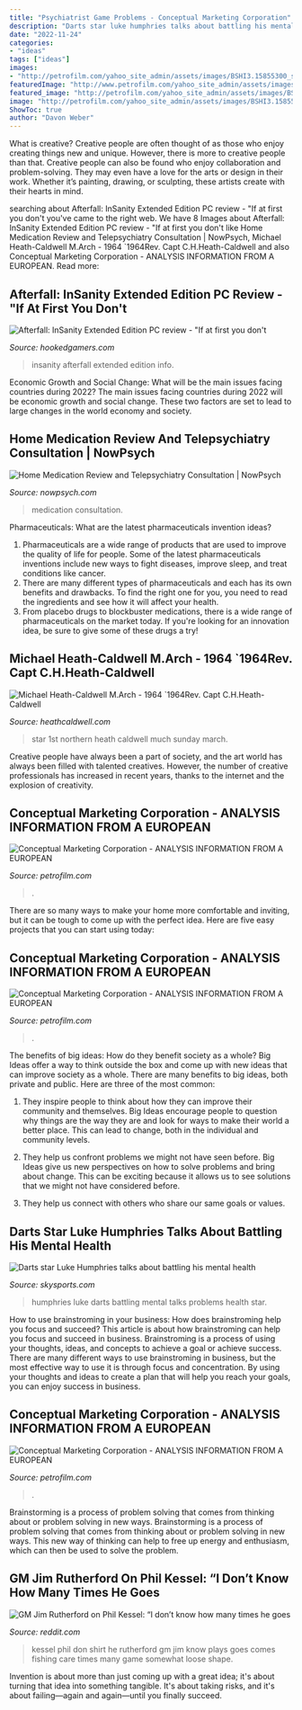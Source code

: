 ```yaml
---
title: "Psychiatrist Game Problems - Conceptual Marketing Corporation"
description: "Darts star luke humphries talks about battling his mental health"
date: "2022-11-24"
categories:
- "ideas"
tags: ["ideas"]
images:
- "http://petrofilm.com/yahoo_site_admin/assets/images/BSHI3.15855300_std.JPG"
featuredImage: "http://www.petrofilm.com/yahoo_site_admin/assets/images/Flag_of_Iran_BSKARP.21135447_std.png"
featured_image: "http://petrofilm.com/yahoo_site_admin/assets/images/BSHI3.15855300_std.JPG"
image: "http://petrofilm.com/yahoo_site_admin/assets/images/BSHI3.15855300_std.JPG"
ShowToc: true
author: "Davon Weber"
---
```



What is creative?
Creative people are often thought of as those who enjoy creating things new and unique. However, there is more to creative people than that. Creative people can also be found who enjoy collaboration and problem-solving. They may even have a love for the arts or design in their work. Whether it’s painting, drawing, or sculpting, these artists create with their hearts in mind.

	

		
searching about Afterfall: InSanity Extended Edition PC review - &quot;If at first you don&#039;t you've came to the right web. We have 8 Images about Afterfall: InSanity Extended Edition PC review - &quot;If at first you don&#039;t like Home Medication Review and Telepsychiatry Consultation | NowPsych, Michael Heath-Caldwell M.Arch - 1964 `1964Rev. Capt C.H.Heath-Caldwell and also Conceptual Marketing Corporation - ANALYSIS INFORMATION FROM A EUROPEAN. Read more:
		
    
## Afterfall: InSanity Extended Edition PC Review - &quot;If At First You Don&#039;t

<img loading=lazy src="https://www.hookedgamers.com/images/4952/afterfall_insanity_extended_edition/reviews/header_987_afterfall_insanity_extended_edition.jpg" onerror="this.onerror=null;this.src='https://tse4.mm.bing.net/th?id=OIP.sU3YwpOdVLfoEZU_3IrYpwHaD1&amp;pid=15.1';" alt="Afterfall: InSanity Extended Edition PC review - &quot;If at first you don&#039;t">

_Source: hookedgamers.com_

>insanity afterfall extended edition info. 

	

Economic Growth and Social Change: What will be the main issues facing countries during 2022?
The main issues facing countries during 2022 will be economic growth and social change. These two factors are set to lead to large changes in the world economy and society.

    
## Home Medication Review And Telepsychiatry Consultation | NowPsych

<img loading=lazy src="https://nowpsych.com/wp-content/uploads/2018/01/medication.jpg" onerror="this.onerror=null;this.src='https://tse4.mm.bing.net/th?id=OIP.KeB-fGXVCKukkGFa6iW_zgHaIH&amp;pid=15.1';" alt="Home Medication Review and Telepsychiatry Consultation | NowPsych">

_Source: nowpsych.com_

>medication consultation. 

	

Pharmaceuticals: What are the latest pharmaceuticals invention ideas?
1. Pharmaceuticals are a wide range of products that are used to improve the quality of life for people. Some of the latest pharmaceuticals inventions include new ways to fight diseases, improve sleep, and treat conditions like cancer.
2. There are many different types of pharmaceuticals and each has its own benefits and drawbacks. To find the right one for you, you need to read the ingredients and see how it will affect your health.
3. From placebo drugs to blockbuster medications, there is a wide range of pharmaceuticals on the market today. If you're looking for an innovation idea, be sure to give some of these drugs a try!

    
## Michael Heath-Caldwell M.Arch - 1964 `1964Rev. Capt C.H.Heath-Caldwell

<img loading=lazy src="http://heathcaldwell.com/yahoo_site_admin/assets/images/Northern_Star_at_Southampton.10310023_std.jpg" onerror="this.onerror=null;this.src='https://tse2.mm.bing.net/th?id=OIP.zCBCyUclETC25b8SAziT6wHaDG&amp;pid=15.1';" alt="Michael Heath-Caldwell M.Arch - 1964 `1964Rev. Capt C.H.Heath-Caldwell">

_Source: heathcaldwell.com_

>star 1st northern heath caldwell much sunday march. 

	

Creative people have always been a part of society, and the art world has always been filled with talented creatives. However, the number of creative professionals has increased in recent years, thanks to the internet and the explosion of creativity.

    
## Conceptual Marketing Corporation - ANALYSIS INFORMATION FROM A EUROPEAN

<img loading=lazy src="http://petrofilm.com/yahoo_site_admin/assets/images/BSHI3.15855300_std.JPG" onerror="this.onerror=null;this.src='https://tse2.mm.bing.net/th?id=OIP.tfvXfnLPcDJYKDIwG3aoaQHaJR&amp;pid=15.1';" alt="Conceptual Marketing Corporation - ANALYSIS INFORMATION FROM A EUROPEAN">

_Source: petrofilm.com_

>. 

	

There are so many ways to make your home more comfortable and inviting, but it can be tough to come up with the perfect idea. Here are five easy projects that you can start using today: 

    
## Conceptual Marketing Corporation - ANALYSIS INFORMATION FROM A EUROPEAN

<img loading=lazy src="http://www.petrofilm.com/yahoo_site_admin/assets/images/Flag_of_Iran_BSKARP.21135447_std.png" onerror="this.onerror=null;this.src='https://tse3.mm.bing.net/th?id=OIP.83EsNzGw6zAQwU2uZgpmmgAAAA&amp;pid=15.1';" alt="Conceptual Marketing Corporation - ANALYSIS INFORMATION FROM A EUROPEAN">

_Source: petrofilm.com_

>. 

	

The benefits of big ideas: How do they benefit society as a whole?
Big Ideas offer a way to think outside the box and come up with new ideas that can improve society as a whole. There are many benefits to big ideas, both private and public. Here are three of the most common: 
1) They inspire people to think about how they can improve their community and themselves. Big Ideas encourage people to question why things are the way they are and look for ways to make their world a better place. This can lead to change, both in the individual and community levels.

2) They help us confront problems we might not have seen before. Big Ideas give us new perspectives on how to solve problems and bring about change. This can be exciting because it allows us to see solutions that we might not have considered before.

3) They help us connect with others who share our same goals or values.

    
## Darts Star Luke Humphries Talks About Battling His Mental Health

<img loading=lazy src="https://e2.365dm.com/18/12/768x432/skysports-luke-humphries-darts_4532313.jpg?20181228231353" onerror="this.onerror=null;this.src='https://tse2.mm.bing.net/th?id=OIP.6ADzNZpxAN89g0YQ1ROWigHaEK&amp;pid=15.1';" alt="Darts star Luke Humphries talks about battling his mental health">

_Source: skysports.com_

>humphries luke darts battling mental talks problems health star. 

	

How to use brainstroming in your business: How does brainstroming help you focus and succeed?
This article is about how brainstroming can help you focus and succeed in business. Brainstroming is a process of using your thoughts, ideas, and concepts to achieve a goal or achieve success. There are many different ways to use brainstroming in business, but the most effective way to use it is through focus and concentration. By using your thoughts and ideas to create a plan that will help you reach your goals, you can enjoy success in business.

    
## Conceptual Marketing Corporation - ANALYSIS INFORMATION FROM A EUROPEAN

<img loading=lazy src="https://petrofilm.com/yahoo_site_admin/assets/images/Untitled-TrueColor-02_B.222135845_std.jpg" onerror="this.onerror=null;this.src='https://tse2.mm.bing.net/th?id=OIP.gpbR1i7jbDb8d_6833kdKQHaCQ&amp;pid=15.1';" alt="Conceptual Marketing Corporation - ANALYSIS INFORMATION FROM A EUROPEAN">

_Source: petrofilm.com_

>. 

	

Brainstorming is a process of problem solving that comes from thinking about or problem solving in new ways.
Brainstorming is a process of problem solving that comes from thinking about or problem solving in new ways. This new way of thinking can help to free up energy and enthusiasm, which can then be used to solve the problem.

    
## GM Jim Rutherford On Phil Kessel: “I Don’t Know How Many Times He Goes

<img loading=lazy src="https://s-media-cache-ak0.pinimg.com/736x/08/e4/4a/08e44a58188b7ce329073f6f3d8344fb.jpg" onerror="this.onerror=null;this.src='https://tse3.mm.bing.net/th?id=OIP.uz-Lg8HseF7D2sSOthSJLAHaKE&amp;pid=15.1';" alt="GM Jim Rutherford on Phil Kessel: “I don’t know how many times he goes">

_Source: reddit.com_

>kessel phil don shirt he rutherford gm jim know plays goes comes fishing care times many game somewhat loose shape. 

	

Invention is about more than just coming up with a great idea; it's about turning that idea into something tangible. It's about taking risks, and it's about failing—again and again—until you finally succeed.

